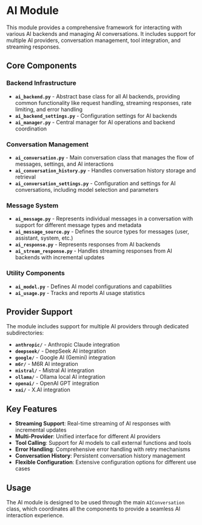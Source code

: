 # AI Module

This module provides a comprehensive framework for interacting with various AI backends and managing AI conversations. It includes support for multiple AI providers, conversation management, tool integration, and streaming responses.

## Core Components

### Backend Infrastructure
- **`ai_backend.py`** - Abstract base class for all AI backends, providing common functionality like request handling, streaming responses, rate limiting, and error handling
- **`ai_backend_settings.py`** - Configuration settings for AI backends
- **`ai_manager.py`** - Central manager for AI operations and backend coordination

### Conversation Management
- **`ai_conversation.py`** - Main conversation class that manages the flow of messages, settings, and AI interactions
- **`ai_conversation_history.py`** - Handles conversation history storage and retrieval
- **`ai_conversation_settings.py`** - Configuration and settings for AI conversations, including model selection and parameters

### Message System
- **`ai_message.py`** - Represents individual messages in a conversation with support for different message types and metadata
- **`ai_message_source.py`** - Defines the source types for messages (user, assistant, system, etc.)
- **`ai_response.py`** - Represents responses from AI backends
- **`ai_stream_response.py`** - Handles streaming responses from AI backends with incremental updates

### Utility Components
- **`ai_model.py`** - Defines AI model configurations and capabilities
- **`ai_usage.py`** - Tracks and reports AI usage statistics

## Provider Support

The module includes support for multiple AI providers through dedicated subdirectories:

- **`anthropic/`** - Anthropic Claude integration
- **`deepseek/`** - DeepSeek AI integration  
- **`google/`** - Google AI (Gemini) integration
- **`m6r/`** - M6R AI integration
- **`mistral/`** - Mistral AI integration
- **`ollama/`** - Ollama local AI integration
- **`openai/`** - OpenAI GPT integration
- **`xai/`** - X.AI integration

## Key Features

- **Streaming Support**: Real-time streaming of AI responses with incremental updates
- **Multi-Provider**: Unified interface for different AI providers
- **Tool Calling**: Support for AI models to call external functions and tools
- **Error Handling**: Comprehensive error handling with retry mechanisms
- **Conversation History**: Persistent conversation history management
- **Flexible Configuration**: Extensive configuration options for different use cases

## Usage

The AI module is designed to be used through the main `AIConversation` class, which coordinates all the components to provide a seamless AI interaction experience.
